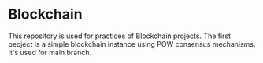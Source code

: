 # Blockchain
This repository is used for practices of Blockchain projects.
The first peoject is a simple blockchain instance using POW consensus mechanisms.
It's used for main branch.
